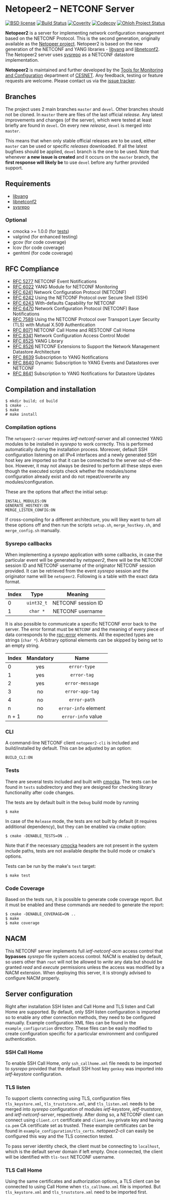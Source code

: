 # Netopeer2 – NETCONF Server

[![BSD license](https://img.shields.io/badge/License-BSD-blue.svg)](https://opensource.org/licenses/BSD-3-Clause)
[![Build Status](https://secure.travis-ci.org/CESNET/Netopeer2.png?branch=master)](http://travis-ci.org/CESNET/Netopeer2)
[![Coverity](https://scan.coverity.com/projects/8416/badge.svg)](https://scan.coverity.com/projects/8416)
[![Codecov](https://codecov.io/gh/CESNET/netopeer2/branch/master/graph/badge.svg?token=ue4DTHDcuq)](https://codecov.io/gh/CESNET/netopeer2)
[![Ohloh Project Status](https://www.openhub.net/p/Netopeer2/widgets/project_thin_badge.gif)](https://www.openhub.net/p/Netopeer2)

**Netopeer2** is a server for implementing network configuration management based
on the NETCONF Protocol. This is the second generation, originally
available as the [Netopeer project](https://github.com/CESNET/netopeer). Netopeer2
is based on the new generation of the NETCONF and YANG libraries -
[libyang](https://github.com/CESNET/libyang) and [libnetconf2](https://github.com/CESNET/libnetconf2).
The Netopeer2 server uses [sysrepo](https://github.com/sysrepo/sysrepo) as a NETCONF
datastore implementation.

**Netopeer2** is maintained and further developed by the [Tools for
Monitoring and Configuration](https://www.liberouter.org/) department of
[CESNET](http://www.ces.net/). Any feedback, testing or feature requests are welcome.
Please contact us via the [issue tracker](https://github.com/CESNET/Netopeer2/issues).

## Branches

The project uses 2 main branches `master` and `devel`. Other branches should not be cloned. In `master` there are files of the
last official *release*. Any latest improvements and changes (of the server), which were tested at least briefly are found
in `devel`. On every new *release*, `devel` is merged into `master`.

This means that when only stable official releases are to be used, either `master` can be used or specific *releases* downloaded.
If all the latest bugfixes should be applied, `devel` branch is the  one to be used. Note that whenever **a new issue is created**
and it occurs on the `master` branch, the **first response will likely be** to use `devel` before any further provided support.

## Requirements

* [libyang](https://github.com/CESNET/libyang)
* [libnetconf2](https://github.com/CESNET/libnetconf2)
* [sysrepo](https://github.com/sysrepo/sysrepo)

### Optional

* cmocka >= 1.0.0 (for [tests](#Tests))
* valgrind (for enhanced testing)
* gcov (for code coverage)
* lcov (for code coverage)
* genhtml (for code coverage)

## RFC Compliance

* [RFC 5277](https://www.rfc-editor.org/rfc/rfc5277.html) NETCONF Event Notifications
* [RFC 6022](https://datatracker.ietf.org/doc/html/rfc6022) YANG Module for NETCONF Monitoring
* [RFC 6241](https://datatracker.ietf.org/doc/html/rfc6241) Network Configuration Protocol (NETCONF)
* [RFC 6242](https://datatracker.ietf.org/doc/html/rfc6242) Using the NETCONF Protocol over Secure Shell (SSH)
* [RFC 6243](https://datatracker.ietf.org/doc/html/rfc6243) With-defaults Capability for NETCONF
* [RFC 6470](https://datatracker.ietf.org/doc/html/rfc6470) Network Configuration Protocol (NETCONF) Base Notifications
* [RFC 7589](https://datatracker.ietf.org/doc/html/rfc7589) Using the NETCONF Protocol over Transport Layer Security (TLS) with Mutual X.509 Authentication
* [RFC 8071](https://www.rfc-editor.org/rfc/rfc8071.html) NETCONF Call Home and RESTCONF Call Home
* [RFC 8341](https://datatracker.ietf.org/doc/html/rfc8341) Network Configuration Access Control Model
* [RFC 8525](https://datatracker.ietf.org/doc/html/rfc8525) YANG Library
* [RFC 8526](https://datatracker.ietf.org/doc/html/rfc8526) NETCONF Extensions to Support the Network Management Datastore Architecture
* [RFC 8639](https://www.rfc-editor.org/rfc/rfc8639.html) Subscription to YANG Notifications
* [RFC 8640](https://www.rfc-editor.org/rfc/rfc8640.html) Dynamic Subscription to YANG Events and Datastores over NETCONF
* [RFC 8641](https://www.rfc-editor.org/rfc/rfc8641.html) Subscription to YANG Notifications for Datastore Updates

## Compilation and installation

```
$ mkdir build; cd build
$ cmake ..
$ make
# make install
```

### Compilation options

The `netopeer2-server` requires *ietf-netconf-server* and all connected YANG modules to be installed in *sysrepo*
to work correctly. This is performed automatically during the installation process. Moreover, default
SSH configuration listening on all IPv4 interfaces and a newly generated SSH host key are imported
so that it can be connected to the server out-of-the-box. However, it may not always be desired
to perform all these steps even though the executed scripts check whether the modules/some configuration
already exist and do not repeat/overwrite any modules/configuration.

These are the options that affect the initial setup:
```
INSTALL_MODULES:ON
GENERATE_HOSTKEY:ON
MERGE_LISTEN_CONFIG:ON
```

If cross-compiling for a different architecture, you will likey want to turn all these options off
and then run the scripts `setup.sh`, `merge_hostkey.sh`, and `merge_config.sh` manually.

### Sysrepo callbacks

When implementing a *sysrepo* application with some callbacks, in case the particular event will be generated
by *netopeer2*, there will be the NETCONF session ID and NETCONF username of the originator NETCONF session provided.
It can be retrieved from the event *sysrepo* session and the originator name will be `netopeer2`. Following is
a table with the exact data format.

| Index | Type | Meaning |
|:----- |:----:|:-------:|
| 0 | `uint32_t` | NETCONF session ID |
| 1 | `char *` | NETCONF username |

It is also possible to communicate a specific NETCONF error back to the server. The error format must be `NETCONF`
and the meaning of every piece of data corresponds to the [rpc-error](https://tools.ietf.org/html/rfc6241#section-4.3)
elements. All the expected types are strings (`char *`). Arbitrary optional elements can be skipped by being set to
an empty string.

| Index | Mandatory | Name |
|:----- |:---------:|:----:|
| 0 | yes | `error-type` |
| 1 | yes | `error-tag` |
| 2 | yes | `error-message` |
| 3 | no | `error-app-tag` |
| 4 | no | `error-path` |
| n | no | `error-info` element |
| n + 1 | no | `error-info` value |

### CLI

A command-line NETCONF client `netopeer2-cli` is included and build/installed by default. This can be
adjusted by an option:
```
BUILD_CLI:ON
```

### Tests

There are several tests included and built with [cmocka](https://cmocka.org/). The tests
can be found in `tests` subdirectory and they are designed for checking library
functionality after code changes.

The tests are by default built in the `Debug` build mode by running
```
$ make
```

In case of the `Release` mode, the tests are not built by default (it requires
additional dependency), but they can be enabled via cmake option:
```
$ cmake -DENABLE_TESTS=ON ..
```

Note that if the necessary [cmocka](https://cmocka.org/) headers are not present
in the system include paths, tests are not available despite the build mode or
cmake's options.

Tests can be run by the make's `test` target:
```
$ make test
```

### Code Coverage

Based on the tests run, it is possible to generate code coverage report. But
it must be enabled and these commands are needed to generate the report:
```
$ cmake -DENABLE_COVERAGE=ON ..
$ make
$ make coverage
```

## NACM

This NETCONF server implements full *ietf-netconf-acm* access control that **bypasses** *sysrepo*
file system access control. NACM is enabled by default, so users other than `root` will not be
allowed to *write* any data but should be granted *read* and *execute* permissions unless
the access was modified by a NACM extension. When deploying this server, it is strongly advised
to configure NACM properly.

## Server configuration

Right after installation SSH listen and Call Home and TLS listen and Call Home are supported.
By default, only SSH listen configuration is imported so to enable any other connection methods,
they need to be configured manually. Example configuration XML files can be found in the `example_configuration`
directory. These files can be easily modified to create configuration specific for a particular
environment and configured authentication.

### SSH Call Home

To enable SSH Call Home, only `ssh_callhome.xml` file needs to be imported to *sysrepo* provided
that the default SSH host key `genkey` was imported into *ietf-keystore* configuration.

### TLS listen

To support clients connecting using TLS, configuration files `tls_keystore.xml`, `tls_truststore.xml`,
and `tls_listen.xml` needs to be merged into *sysrepo* configuration of modules *ietf-keystore*,
*ietf-truststore*, and *ietf-netconf-server*, respectively. After doing so, a NETCONF client can
connect using `client.crt` certificate and `client.key` private key and having `ca.pem` CA certificate
set as trusted. These example certificates can be found in `example_configuration/tls_certs`.
*netopeer2-cli* can easily be configured this way and the TLS connection tested.

To pass server identity check, the client must be connecting to `localhost`, which is the default
server domain if left empty. Once connected, the client will be identified with `tls-test` NETCONF username.

### TLS Call Home

Using the same certificates and authorization options, a TLS client can be connected to using
Call Home when `tls_callhome.xml` file is imported. But `tls_keystore.xml` and `tls_truststore.xml`
need to be imported first.
